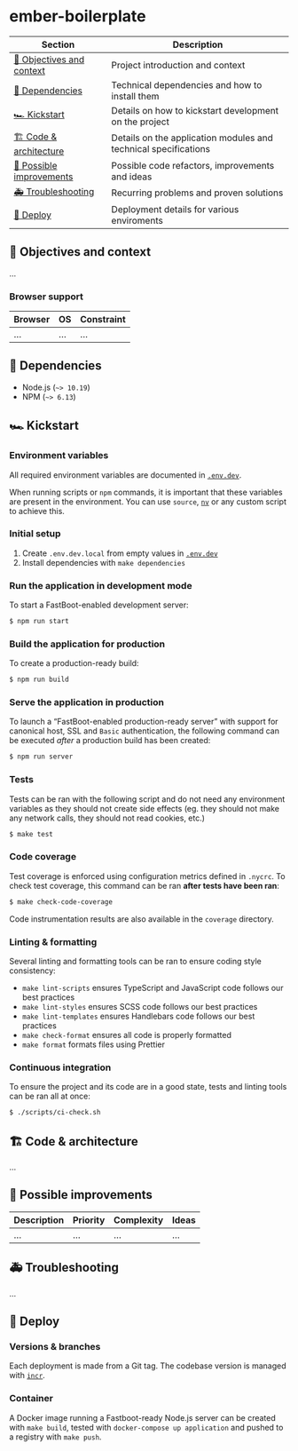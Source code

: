 # ember-boilerplate

| Section                                               | Description                                                     |
| ----------------------------------------------------- | --------------------------------------------------------------- |
| [🎯 Objectives and context](#-objectives-and-context) | Project introduction and context                                |
| [🚧 Dependencies](#-dependencies)                     | Technical dependencies and how to install them                  |
| [🏎 Kickstart](#kickstart)                             | Details on how to kickstart development on the project          |
| [🏗 Code & architecture](#-code--architecture)         | Details on the application modules and technical specifications |
| [🔭 Possible improvements](#-possible-improvements)   | Possible code refactors, improvements and ideas                 |
| [🚑 Troubleshooting](#-troubleshooting)               | Recurring problems and proven solutions                         |
| [🚀 Deploy](#-deploy)                                 | Deployment details for various enviroments                      |

## 🎯 Objectives and context

…

### Browser support

| Browser | OS  | Constraint |
| ------- | --- | ---------- |
| …       | …   | …          |

## 🚧 Dependencies

- Node.js (`~> 10.19`)
- NPM (`~> 6.13`)

## 🏎 Kickstart

### Environment variables

All required environment variables are documented in [`.env.dev`](./.env.dev).

When running scripts or `npm` commands, it is important that these variables are present in the environment. You can use `source`, [`nv`](https://github.com/jcouture/nv) or any custom script to achieve this.

### Initial setup

1. Create `.env.dev.local` from empty values in [`.env.dev`](./.env.dev)
2. Install dependencies with `make dependencies`

### Run the application in development mode

To start a FastBoot-enabled development server:

```bash
$ npm run start
```

### Build the application for production

To create a production-ready build:

```bash
$ npm run build
```

### Serve the application in production

To launch a “FastBoot-enabled production-ready server” with support for canonical host, SSL and `Basic` authentication, the following command can be executed _after_ a production build has been created:

```bash
$ npm run server
```

### Tests

Tests can be ran with the following script and do not need any environment variables as they should not create side effects (eg. they should not make any network calls, they should not read cookies, etc.)

```bash
$ make test
```

### Code coverage

Test coverage is enforced using configuration metrics defined in `.nycrc`. To check test coverage, this command can be ran **after tests have been ran**:

```bash
$ make check-code-coverage
```

Code instrumentation results are also available in the `coverage` directory.

### Linting & formatting

Several linting and formatting tools can be ran to ensure coding style consistency:

- `make lint-scripts` ensures TypeScript and JavaScript code follows our best practices
- `make lint-styles` ensures SCSS code follows our best practices
- `make lint-templates` ensures Handlebars code follows our best practices
- `make check-format` ensures all code is properly formatted
- `make format` formats files using Prettier

### Continuous integration

To ensure the project and its code are in a good state, tests and linting tools can be ran all at once:

```bash
$ ./scripts/ci-check.sh
```

## 🏗 Code & architecture

…

## 🔭 Possible improvements

| Description | Priority | Complexity | Ideas |
| ----------- | -------- | ---------- | ----- |
| …           | …        | …          | …     |

## 🚑 Troubleshooting

…

## 🚀 Deploy

### Versions & branches

Each deployment is made from a Git tag. The codebase version is managed with [`incr`](https://github.com/jcouture/incr).

### Container

A Docker image running a Fastboot-ready Node.js server can be created with `make build`, tested with `docker-compose up application` and pushed to a registry with `make push`.
